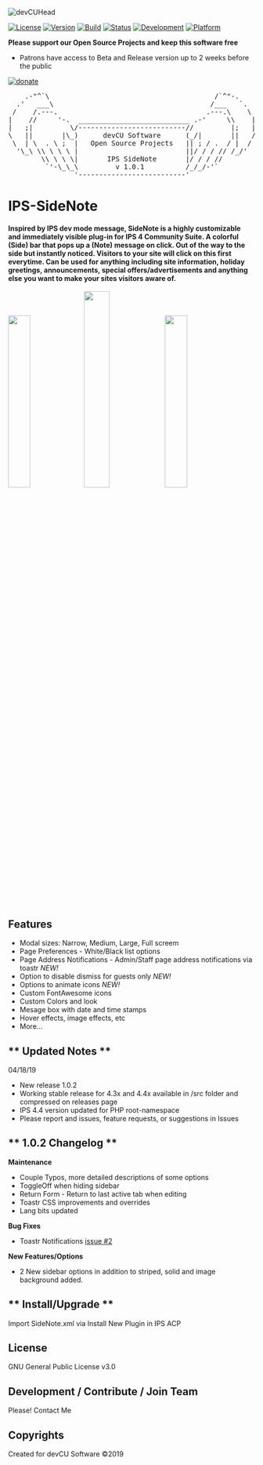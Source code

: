 ![devCUHead](https://www.devcu.net/mediasrc/githubhead_2.gif?V=1.4)

[![License](https://img.shields.io/badge/License-GNUv3-blue.svg)](https://github.com/devCU/IPS-SideNote/blob/master/LICENSE)
[![Version](https://img.shields.io/badge/Version-1.0.1-ff69b4.svg)](https://www.devcu.com/forums/devcu-tracker/)
[![Build](https://img.shields.io/badge/Build-Stable-blueviolet.svg)](https://www.devcu.com/forums/devcu-tracker/)
[![Status](https://img.shields.io/badge/Status-Release-brightgreen.svg)](https://www.devcu.com/forums/devcu-tracker/)
[![Development](https://img.shields.io/badge/Development-Active-success.svg)](https://www.devcu.com/forums/devcu-tracker/)
[![Platform](https://img.shields.io/badge/Platform-IPS4.3+-blue.svg)](https://www.devcu.com/forums/devcu-tracker/)
	
**Please support our Open Source Projects and keep this software free**

- Patrons have access to Beta and Release version up to 2 weeks before the public

[![donate](https://www.devcu.net/mediasrc/become_a_patron_button.png)](https://www.patreon.com/devcu/)

    
<pre>
    .-"^`\                                        /`^"-.
  .'   ___\                                      /___   `.
 /    /.---.                                    .---.\    \
|    //     '-.  ___________________________ .-'     \\    |
|   ;|         \/--------------------------//         |;   |
\   ||       |\_)      devCU Software      (_/|       ||   /
 \  | \  . \ ;  |   Open Source Projects   || ; / .  / |  /
  '\_\ \\ \ \ \ |                          ||/ / / // /_/'
        \\ \ \ \|       IPS SideNote       |/ / / //
         `'-\_\_\         v 1.0.1          /_/_/-'`
                '--------------------------'
</pre>

# IPS-SideNote

#### Inspired by IPS dev mode message, SideNote is a highly customizable and immediately visible plug-in for IPS 4 Community Suite. A colorful (Side) bar that pops up a (Note) message on click. Out of the way to the side but instantly noticed. Visitors to your site will click on this first everytime. Can be used for anything including site information, holiday greetings, announcements, special offers/advertisements and anything else you want to make your sites visitors aware of.

<img src="https://www.devcu.net/mediasrc/seasonal_sdn.gif?V=1.1" width="30%"></img>
<img src="https://www.devcu.net/mediasrc/sidenote20percent.gif?V=1.0" width="32%"></img>
<img src="https://www.devcu.net/mediasrc/wxdisco_screen.gif?V=1.0" width="30%"></img>

## Features

- Modal sizes: Narrow, Medium, Large, Full screem
- Page Preferences - White/Black list options
- Page Address Notifications - Admin/Staff page address notifications via toastr _NEW!_
- Option to disable dismiss for guests only _NEW!_
- Options to animate icons _NEW!_
- Custom FontAwesome icons
- Custom Colors and look
- Mesage box with date and time stamps
- Hover effects, image effects, etc
- More...

## ** Updated Notes **

04/18/19

- New release 1.0.2
- Working stable release for 4.3x and 4.4x available in /src folder and compressed on releases page
- IPS 4.4 version updated for PHP root-namespace
- Please report and issues, feature requests, or suggestions in Issues

## ** 1.0.2 Changelog **

__Maintenance__
- Couple Typos, more detailed descriptions of some options
- ToggleOff when hiding sidebar
- Return Form - Return to last active tab when editing
- Toastr CSS improvements and overrides
- Lang bits updated

__Bug Fixes__
- Toastr Notifications [issue #2](https://github.com/devCU/IPS-SideNote/issues/2)

__New Features/Options__
- 2 New sidebar options in addition to striped, solid and image background added.

## ** Install/Upgrade **
Import SideNote.xml via Install New Plugin in IPS ACP


## License

GNU General Public License v3.0

## Development / Contribute / Join Team

Please! Contact Me

## Copyrights

Created for devCU Software ©2019
